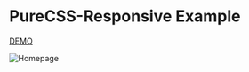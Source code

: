 # PureCSS-Responsive Example

[DEMO](https://purecss-responsive.netlify.app/)

![Homepage](https://user-images.githubusercontent.com/12547782/215352721-d85d08ce-1184-4954-b786-d7a10633a814.png)
